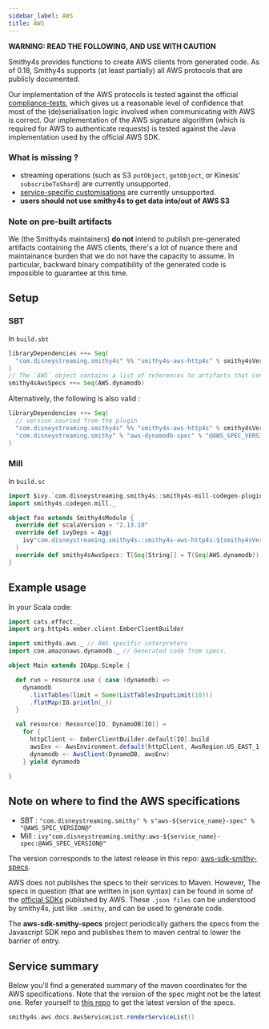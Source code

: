 ```yaml
---
sidebar_label: AWS
title: AWS
---
```


**WARNING: READ THE FOLLOWING, AND USE WITH CAUTION**

Smithy4s provides functions to create AWS clients from generated code. As of 0.18, Smithy4s supports (at least partially) all AWS protocols that are publicly documented.

Our implementation of the AWS protocols is tested against the official [compliance-tests](https://github.com/smithy-lang/smithy/tree/main/smithy-aws-protocol-tests/model), which gives us a reasonable level of confidence that most of the (de)serialisation logic involved when communicating with AWS is correct. Our implementation of the AWS signature algorithm (which is required for AWS to authenticate requests) is tested against the Java implementation used by the official AWS SDK.

### What is missing ?

* streaming operations (such as S3 `putObject`, `getObject`, or Kinesis' `subscribeToShard`) are currently unsupported.
* [service-specific customisations](https://smithy.io/2.0/aws/customizations/index.html)  are currently unsupported.
* **users should not use smithy4s to get data into/out of AWS S3**

### Note on pre-built artifacts

We (the Smithy4s maintainers) **do not** intend to publish pre-generated artifacts containing the AWS clients, there's a lot of nuance there and maintainance burden that we do not have the capacity to assume. In particular, backward binary compatibility of the generated code is impossible to guarantee at this time.

## Setup

### SBT

In `build.sbt`

```scala
libraryDependencies ++= Seq(
  "com.disneystreaming.smithy4s" %% "smithy4s-aws-http4s" % smithy4sVersion.value
)
// The `AWS` object contains a list of references to artifacts that contain specifications to AWS services.
smithy4sAwsSpecs ++= Seq(AWS.dynamodb)
```

Alternatively, the following is also valid :

```scala
libraryDependencies ++= Seq(
  // version sourced from the plugin
  "com.disneystreaming.smithy4s" %% "smithy4s-aws-http4s" % smithy4sVersion.value
  "com.disneystreaming.smithy" % "aws-dynamodb-spec" % "@AWS_SPEC_VERSION@" % Smithy4s
)
```

### Mill

In `build.sc`

```scala
import $ivy.`com.disneystreaming.smithy4s::smithy4s-mill-codegen-plugin::@VERSION@`
import smithy4s.codegen.mill._

object foo extends Smithy4sModule {
  override def scalaVersion = "2.13.10"
  override def ivyDeps = Agg(
    ivy"com.disneystreaming.smithy4s::smithy4s-aws-http4s:${smithy4sVersion()}",
  )
  override def smithy4sAwsSpecs: T[Seq[String]] = T(Seq(AWS.dynamodb))
}
```


## Example usage

In your Scala code:

```scala mdoc:compile-only
import cats.effect._
import org.http4s.ember.client.EmberClientBuilder

import smithy4s.aws._ // AWS specific interpreters
import com.amazonaws.dynamodb._ // Generated code from specs.

object Main extends IOApp.Simple {

  def run = resource.use { case (dynamodb) =>
    dynamodb
      .listTables(limit = Some(ListTablesInputLimit(10)))
      .flatMap(IO.println(_))
  }

  val resource: Resource[IO, DynamoDB[IO]] =
    for {
      httpClient <- EmberClientBuilder.default[IO].build
      awsEnv <- AwsEnvironment.default(httpClient, AwsRegion.US_EAST_1)
      dynamodb <- AwsClient(DynamoDB, awsEnv)
    } yield dynamodb

}

```

## Note on where to find the AWS specifications

* SBT : `"com.disneystreaming.smithy" % s"aws-${service_name}-spec" % "@AWS_SPEC_VERSION@"`
* Mill : `ivy"com.disneystreaming.smithy:aws-${service_name}-spec:@AWS_SPEC_VERSION@"`

The version corresponds to the latest release in this repo: [aws-sdk-smithy-specs](https://github.com/disneystreaming/aws-sdk-smithy-specs).

AWS does not publishes the specs to their services to Maven. However, The specs in question (that are written in json syntax) can be found in some of the [official SDKs](https://github.com/aws/aws-sdk-js-v3/tree/main/codegen/sdk-codegen/aws-models) published by AWS. These `.json files` can be understood by smithy4s, just like `.smithy`, and can be used to generate code.

The **aws-sdk-smithy-specs** project periodically gathers the specs from the Javascript SDK repo and publishes them to maven central to lower the barrier of entry.

## Service summary

Below you'll find a generated summary of the maven coordinates for the AWS specifications. Note
that the version of the spec might not be the latest one. Refer yourself to [this repo](https://github.com/disneystreaming/aws-sdk-smithy-specs) to get the latest version of the specs.

```scala mdoc:passthrough
smithy4s.aws.docs.AwsServiceList.renderServiceList()
```
